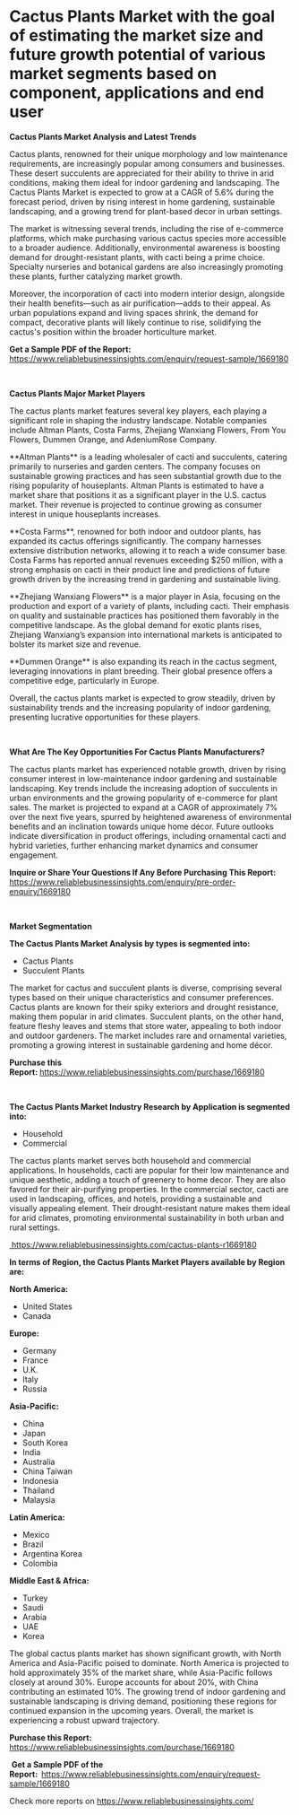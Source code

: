 <p><h1>Cactus Plants Market with the goal of estimating the market size and future growth potential of various market segments based on component, applications and end user</h1></p><p><strong>Cactus Plants Market Analysis and Latest Trends</strong></p>
<p><p>Cactus plants, renowned for their unique morphology and low maintenance requirements, are increasingly popular among consumers and businesses. These desert succulents are appreciated for their ability to thrive in arid conditions, making them ideal for indoor gardening and landscaping. The Cactus Plants Market is expected to grow at a CAGR of 5.6% during the forecast period, driven by rising interest in home gardening, sustainable landscaping, and a growing trend for plant-based decor in urban settings.</p><p>The market is witnessing several trends, including the rise of e-commerce platforms, which make purchasing various cactus species more accessible to a broader audience. Additionally, environmental awareness is boosting demand for drought-resistant plants, with cacti being a prime choice. Specialty nurseries and botanical gardens are also increasingly promoting these plants, further catalyzing market growth.</p><p>Moreover, the incorporation of cacti into modern interior design, alongside their health benefits—such as air purification—adds to their appeal. As urban populations expand and living spaces shrink, the demand for compact, decorative plants will likely continue to rise, solidifying the cactus's position within the broader horticulture market.</p></p>
<p><strong>Get a Sample PDF of the Report:&nbsp;</strong> <a href="https://www.reliablebusinessinsights.com/enquiry/request-sample/1669180?utm_campaign=3439&utm_medium=2&utm_source=Github&utm_content=ia&utm_term=30032025&utm_id=cactus-plants">https://www.reliablebusinessinsights.com/enquiry/request-sample/1669180</a></p>
<p>&nbsp;</p>
<p><strong>Cactus Plants Major Market Players</strong></p>
<p><p>The cactus plants market features several key players, each playing a significant role in shaping the industry landscape. Notable companies include Altman Plants, Costa Farms, Zhejiang Wanxiang Flowers, From You Flowers, Dummen Orange, and AdeniumRose Company.</p><p>**Altman Plants** is a leading wholesaler of cacti and succulents, catering primarily to nurseries and garden centers. The company focuses on sustainable growing practices and has seen substantial growth due to the rising popularity of houseplants. Altman Plants is estimated to have a market share that positions it as a significant player in the U.S. cactus market. Their revenue is projected to continue growing as consumer interest in unique houseplants increases.</p><p>**Costa Farms**, renowned for both indoor and outdoor plants, has expanded its cactus offerings significantly. The company harnesses extensive distribution networks, allowing it to reach a wide consumer base. Costa Farms has reported annual revenues exceeding $250 million, with a strong emphasis on cacti in their product line and predictions of future growth driven by the increasing trend in gardening and sustainable living.</p><p>**Zhejiang Wanxiang Flowers** is a major player in Asia, focusing on the production and export of a variety of plants, including cacti. Their emphasis on quality and sustainable practices has positioned them favorably in the competitive landscape. As the global demand for exotic plants rises, Zhejiang Wanxiang’s expansion into international markets is anticipated to bolster its market size and revenue.</p><p>**Dummen Orange** is also expanding its reach in the cactus segment, leveraging innovations in plant breeding. Their global presence offers a competitive edge, particularly in Europe. </p><p>Overall, the cactus plants market is expected to grow steadily, driven by sustainability trends and the increasing popularity of indoor gardening, presenting lucrative opportunities for these players.</p></p>
<p>&nbsp;</p>
<p><strong>What Are The Key Opportunities For Cactus Plants Manufacturers?</strong></p>
<p><p>The cactus plants market has experienced notable growth, driven by rising consumer interest in low-maintenance indoor gardening and sustainable landscaping. Key trends include the increasing adoption of succulents in urban environments and the growing popularity of e-commerce for plant sales. The market is projected to expand at a CAGR of approximately 7% over the next five years, spurred by heightened awareness of environmental benefits and an inclination towards unique home décor. Future outlooks indicate diversification in product offerings, including ornamental cacti and hybrid varieties, further enhancing market dynamics and consumer engagement.</p></p>
<p><strong>Inquire or Share Your Questions If Any Before Purchasing This Report:</strong> <a href="https://www.reliablebusinessinsights.com/enquiry/pre-order-enquiry/1669180?utm_campaign=3439&utm_medium=2&utm_source=Github&utm_content=ia&utm_term=30032025&utm_id=cactus-plants">https://www.reliablebusinessinsights.com/enquiry/pre-order-enquiry/1669180</a></p>
<p>&nbsp;</p>
<p><strong>Market Segmentation</strong></p>
<p><strong>The Cactus Plants Market Analysis by types is segmented into:</strong></p>
<p><ul><li>Cactus Plants</li><li>Succulent Plants</li></ul></p>
<p><p>The market for cactus and succulent plants is diverse, comprising several types based on their unique characteristics and consumer preferences. Cactus plants are known for their spiky exteriors and drought resistance, making them popular in arid climates. Succulent plants, on the other hand, feature fleshy leaves and stems that store water, appealing to both indoor and outdoor gardeners. The market includes rare and ornamental varieties, promoting a growing interest in sustainable gardening and home décor.</p></p>
<p><strong>Purchase this Report:&nbsp;</strong><a href="https://www.reliablebusinessinsights.com/purchase/1669180?utm_campaign=3439&utm_medium=2&utm_source=Github&utm_content=ia&utm_term=30032025&utm_id=cactus-plants">https://www.reliablebusinessinsights.com/purchase/1669180</a></p>
<p>&nbsp;</p>
<p><strong>The Cactus Plants Market Industry Research by Application is segmented into:</strong></p>
<p><ul><li>Household</li><li>Commercial</li></ul></p>
<p><p>The cactus plants market serves both household and commercial applications. In households, cacti are popular for their low maintenance and unique aesthetic, adding a touch of greenery to home decor. They are also favored for their air-purifying properties. In the commercial sector, cacti are used in landscaping, offices, and hotels, providing a sustainable and visually appealing element. Their drought-resistant nature makes them ideal for arid climates, promoting environmental sustainability in both urban and rural settings.</p></p>
<p><a href="https://www.reliablebusinessinsights.com/cactus-plants-r1669180?utm_campaign=3439&utm_medium=2&utm_source=Github&utm_content=ia&utm_term=30032025&utm_id=cactus-plants">&nbsp;https://www.reliablebusinessinsights.com/cactus-plants-r1669180</a></p>
<p><strong>In terms of Region, the Cactus Plants Market Players available by Region are:</strong></p>
<p>
    <p> <strong> North America: </strong>
        <ul>
            <li>United States</li>
            <li>Canada</li>
        </ul>
        </p> 
    <p> <strong> Europe: </strong>
        <ul>
            <li>Germany</li>
            <li>France</li>
            <li>U.K.</li>
            <li>Italy</li>
            <li>Russia</li>
        </ul>
        </p> 
    <p> <strong> Asia-Pacific: </strong>
        <ul>
            <li>China</li>
            <li>Japan</li>
            <li>South Korea</li>
            <li>India</li>
            <li>Australia</li>
            <li>China Taiwan</li>
            <li>Indonesia</li>
            <li>Thailand</li>
            <li>Malaysia</li>
        </ul>
        </p> 
    <p> <strong> Latin America: </strong>
        <ul>
            <li>Mexico</li>
            <li>Brazil</li>
            <li>Argentina Korea</li>
            <li>Colombia</li>
        </ul>
        </p> 
    <p> <strong> Middle East & Africa: </strong>
        <ul>
            <li>Turkey</li>
            <li>Saudi</li>
            <li>Arabia</li>
            <li>UAE</li>
            <li>Korea</li>
        </ul>
    </p>
    </p>
<p><p>The global cactus plants market has shown significant growth, with North America and Asia-Pacific poised to dominate. North America is projected to hold approximately 35% of the market share, while Asia-Pacific follows closely at around 30%. Europe accounts for about 20%, with China contributing an estimated 10%. The growing trend of indoor gardening and sustainable landscaping is driving demand, positioning these regions for continued expansion in the upcoming years. Overall, the market is experiencing a robust upward trajectory.</p></p>
<p><strong>Purchase this Report: </strong><a href="https://www.reliablebusinessinsights.com/purchase/1669180?utm_campaign=3439&utm_medium=2&utm_source=Github&utm_content=ia&utm_term=30032025&utm_id=cactus-plants">https://www.reliablebusinessinsights.com/purchase/1669180</a></p>
<p>&nbsp;<strong>Get a Sample PDF of the Report:&nbsp;&nbsp;</strong><a href="https://www.reliablebusinessinsights.com/enquiry/request-sample/1669180?utm_campaign=3439&utm_medium=2&utm_source=Github&utm_content=ia&utm_term=30032025&utm_id=cactus-plants">https://www.reliablebusinessinsights.com/enquiry/request-sample/1669180</a></p>
<p><strong></strong></p>
<p>Check more reports on <a href="https://www.reliablebusinessinsights.com/?utm_campaign=3439&utm_medium=2&utm_source=Github&utm_content=ia&utm_term=30032025&utm_id=cactus-plants">https://www.reliablebusinessinsights.com/</a></p>
